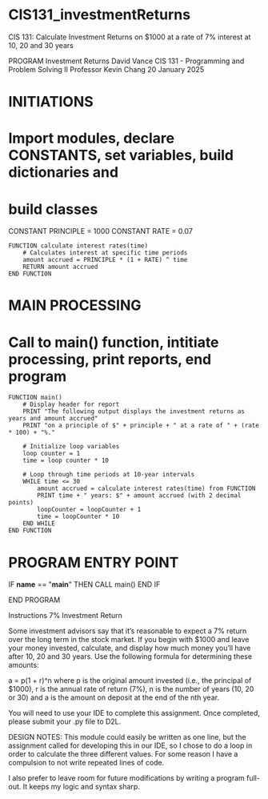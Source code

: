 # CIS131_investmentReturns
CIS 131: Calculate Investment Returns on $1000 at a rate of 7% interest at 10, 20 and 30 years

PROGRAM Investment Returns
David Vance
CIS 131 - Programming and Problem Solving II
Professor Kevin Chang
20 January 2025

# INITIATIONS
# Import modules, declare CONSTANTS, set variables, build dictionaries and 
# build classes

CONSTANT PRINCIPLE = 1000
CONSTANT RATE = 0.07

    FUNCTION calculate interest rates(time)
        # Calculates interest at specific time periods
        amount accrued = PRINCIPLE * (1 + RATE) ^ time
        RETURN amount accrued
    END FUNCTION


# MAIN PROCESSING
# Call to main() function, intitiate processing, print reports, end program

    FUNCTION main()
        # Display header for report
        PRINT "The following output displays the investment returns as years and amount accrued"
        PRINT "on a principle of $" + principle + " at a rate of " + (rate * 100) + "%."

        # Initialize loop variables
        loop counter = 1
        time = loop counter * 10

        # Loop through time periods at 10-year intervals
        WHILE time <= 30
            amount accrued = calculate interest rates(time) from FUNCTION
            PRINT time + " years: $" + amount accrued (with 2 decimal points)
            loopCounter = loopCounter + 1
            time = loopCounter * 10
        END WHILE
    END FUNCTION


# PROGRAM ENTRY POINT

IF __name__ == "__main__" THEN
    CALL main()
END IF


END PROGRAM


Instructions
7% Investment Return

Some investment advisors say that it’s reasonable to expect a 7% return over the long term in the stock market.
If you begin with $1000 and leave your money invested, calculate, and display how much money you’ll have after 
10, 20 and 30 years. Use the following formula for determining these amounts:

a = p(1 + r)^n
    where
p is the original amount invested (i.e., the principal of $1000),
r is the annual rate of return (7%),
n is the number of years (10, 20 or 30) and
a is the amount on deposit at the end of the
nth year.

You will need to use your IDE to complete this assignment. Once completed, please submit your .py file to D2L.

DESIGN NOTES:
This module could easily be written as one line, but the assignment called for developing this in our IDE, 
so I chose to do a loop in order to calculate the three different values.  For some reason I have a 
compulsion to not write repeated lines of code.

I also prefer to leave room for future modifications by writing a program full-out.  It keeps my logic and
syntax sharp.
